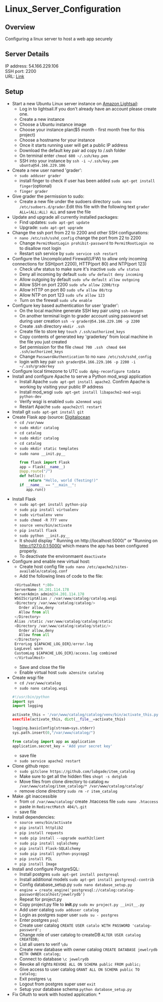 # Linux_Server_Configuration

## Overview
Configuring a linux server to host a web app securely

## Server Details
IP address: 54.166.229.106  
SSH port: 2200  
URL: [Link](http://ec2-54-166-229-106.compute-1.amazonaws.com)

## Setup
* Start a new Ubuntu Linux server instance on [Amazon Lightsail](https://lightsail.aws.amazon.com/):
  * Log in to lightsail.If you don't already have an account please create one.
  * Create a new instance
  * Choose a Ubuntu instance image
  * Choose your instance plan($5 month - first month free for this project)
  * Choose a hostname for your instance
  * Once it starts running user will get a public IP address
  * Download the default key pair ad copy to /.ssh folder
  * On terminal enter `chmod 600 ~/.ssh/key.pem`
  * SSH into your instance by `ssh -i ~/.ssh/key.pem ubuntu@54.166.229.106`
* Create a new user named 'grader':
  * `sudo adduser grader`
  * install finger to check if user has been added `sudo apt-get install finger`(optional)
  * `finger grader`
* Give grader the permission to sudo:
  * Create a new file under the sudoers directory `sudo nano /etc/sudoers.d/grader`.Edit this file with the following text `grader ALL=(ALL:ALL) ALL` and save the file
* Update and upgrade all currently installed packages:
  * Find updates: `sudo apt-get update`
  * Upgrade: `sudo apt-get upgrade`
* Change the ssh port from 22 to 2200 and other SSH configurations:
  * `nano /etc/ssh/sshd_config` change the port from 22 to 2200
  * Change `PermitRootLogin prohibit-password` to `PermitRootLogin no` to disallow root login
  * Restart ssh service by `sudo service ssh restart`
* Configure the Uncomplicated Firewall(UFW) to allow only incoming connections for SSH(port 2200), HTTP(port 80) and NTP(port 123)
  * Check ufw status to make sure it's inactive `sudo ufw status`
  * Deny all incoming by default `sudo ufw default deny incoming`
  * Allow outgoing by default `sudo ufw default allow outgoing`
  * Allow SSH on port 2200 `sudo ufw allow 2200/tcp`
  * Allow HTTP on port 80 `sudo ufw allow 80/tcp`
  * Allow NTP on port 123 `sudo ufw allow 123`
  * Turn on the firewall `sudo ufw enable`
* Configure key based authentication for user 'grader':
  * On the local machine generate SSH key pair using `ssh-keygen`
  * On another terminal login to grader account using password set during user creation `ssh -v grader@54.166.229.106 -p 2200`
  * Create .ssh directory `mkdir .ssh`
  * Create file to store key `touch /.ssh/authorized_keys`
  * Copy contents of generated key 'graderkey' from local machine in the file you just created 
  * Set permission for the file `chmod 700 .ssh ` `chmod 644 .ssh/authorized_keys`
  * Change `PasswordAuthentication` to no `nano /etc/ssh/sshd_config`
  * login with key pair `ssh grader@54.166.229.106 -p 2200 -i ~/.ssh/graderkey`
* Configure local timezone to UTC `sudo dpkg-reconfigure tzdata`
* Install and configure Apache to serve a Python mod_wsgi application
  * Install Apache `sudo apt-get install apache2`. Confirm Apache is working by visiting your public IP address
  * Install mod_wsgi `sudo apt-get install libapache2-mod-wsgi python-dev`
  * Verify wsgi is enabled `sudo a2enmod wsgi`
  * Restart Apache `sudo apache2ctl restart`
* Install git `sudo apt-get install git`
* Create Flask app (source: [Digitalocean](https://www.digitalocean.com/community/tutorials/how-to-deploy-a-flask-application-on-an-ubuntu-vps)
  * `cd /var/www`
  * `sudo mkdir catalog`
  * `cd catalog`
  * `sudo mkdir catalog`
  * `cd catalog`
  * `sudo mkdir static templates`
  * `sudo nano __init.py__`
     ```python
     from flask import Flask
     app = Flask(__name__)
     @app.route("/")
     def hello():
         return "Hello, world (Testing!)"
     if __name__ == "__main__":
        app.run()
     ```
* Install Flask
  * `sudo apt-get install python-pip`
  * `sudo pip install virtualenv`
  * `sudo virtualenv venv`
  * `sudo chmod -R 777 venv`
  * `source venv/bin/activate`
  * `pip install flask`
  * `sudo python __init.py__`
  * It should display " Running on http://localhost:5000/" or "Running on http://127.0.0.1:5000/ which means the app has been configured properly.
  * To deactivate the environmaent `deactivate`
* Configure and enable new virtual host:
  * Create host config file `sudo nano /etc/apache2/sites-available/catalog.conf`
  * Add the following lines of code to the file:
   ```python
    <VirtualHost *:80>
    ServerName 34.201.114.178
    ServerAdmin admin@34.201.114.178
    WSGIScriptAlias / /var/www/catalog/catalog.wsgi
    <Directory /var/www/catalog/catalog/>
      Order allow,deny
      Allow from all
    </Directory>
    Alias /static /var/www/catalog/catalog/static
    <Directory /var/www/catalog/catalog/static/>
      Order allow,deny
      Allow from all
    </Directory>
    ErrorLog ${APACHE_LOG_DIR}/error.log
    LogLevel warn
    CustomLog ${APACHE_LOG_DIR}/access.log combined
    </VirtualHost>
   ```
  * Save and close the file
  * Enable virtual host `sudo a2ensite catalog`
* Create wsgi file
  * `cd /var/www/catalog`
  * `sudo nano catalog.wsgi`
  ```python
  #!/usr/bin/python
  import sys
  import logging
  
  activate_this = '/var/www/catalog/catalog/venv/bin/activate_this.py`
  execfile(activate_this, dict(__file__=activate_this)
  
  logging.basicConfig(stream=sys.stderr)
  sys.path.insert(0,"/var/www/catalog/")

  from catalog import app as application
  application.secret_key = 'Add your secret key'
  ```
  * save file
  * `sudo service apache2 restart`
* Clone github repo:
  * `sudo gitclone https://github.com/lubgade/item_catalog`
  * Make sure to get all the hidden files `shopt -s dotglob`
  * Move files from clone directory to catalog `mv /var/www/catalog/item_catalog/* /var/www/catalog/catalog/`
  * remove clone directory `sudo rm -r item_catalog`
* Make .git inaccessible
  * from `cd /var/www/catalog/` create .htaccess file `sudo nano .htaccess`
  * paste in `RedirectMatch 404/\.git`
  * save file
* Install dependencies:
  * `source venv/bin/activate`
  * `pip install httplib2`
  * `pip install requests`
  * `sudo pip install --upgrade ouath2client`
  * `sudo pip install sqlalchemy`
  * `pip install Flask-SQLAlchemy`
  * `sudo pip install python-psycopg2`
  * `pip install PIL`
  * `pip install Image`
* Install and configure PostgreSQL:
  * Install postgres `sudo apt-get install postgresql`
  * Install additional models `sudo apt-get install postgresql-contrib`
  * Config database_setup.py `sudo nano database_setup.py`
  * `engine = create_engine('postgresql://catalog:catalog-password@localhost/jewelrydb')`
  * Repeat for project.py
  * Copy project.py file to __init__.py `sudo mv project.py __init__.py`
  * Add user catalog `sudo adduser catalog`
  * Login as postgres super user `sudo su - postgres`
  * Enter postgres `psql`
  * Create user catalog `CREATE USER catalo WITH PASSWORD 'catalog-password';`
  * Change role of user catalog to createDB `ALTER USER catalog CREATEDB;`
  * List all users to verif `\du`
  * Create new database with owner catalog `CREATE DATABASE jewelrydb WITH OWNER catalog;`
  * Connect to database `\c jewelrydb`
  * Revoke all rights `REVOKE ALL ON SCHEMA public FROM public;`
  * Give access to user catalog `GRANT ALL ON SCHEMA public TO catalog;`
  * Exit postgres `\q`
  * Logout from postgres super user `exit`
  * Setup your database schema `python database_setup.py`
* Fix OAuth to work with hosted application:
  * 

  
  
 
  

